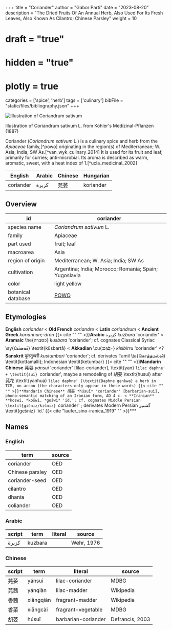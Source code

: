 +++
title = "Coriander"
author = "Gabor Parti"
date = "2023-08-20"
description = "The Dried Fruits Of An Annual Herb, Also Used For Its Fresh Leaves, Also Known As Cilantro; Chinese Parsley"
weight = 10
# draft = "true"
# hidden = "true"
# plotly = true
categories = ['spice', 'herb']
tags = ['culinary']
bibFile = "static/files/bibliography.json"
+++

![Illustration of Coriandrum sativum](/spice/images/kohler/coriander.png)


Illustration of Coriandrum sativum L. from Köhler's Medizinal-Pflanzen (1887)


Coriander (*Coriandrum sativum* L.) is a culinary spice and herb from the *Apiaceae* family,[^powo] originating in the region(s) of Mediterranean; W. Asia; India; SW As.[^van_wyk_culinary_2014] It is used for its fruit and leaf, primarily for curries; anti-microbial. Its aroma is described as warm, aromatic, sweet, with a heat index of 1.[^ucla_medicinal_2002]

| English |Arabic|Chinese|Hungarian|
|---------|------|-------|---------|
|coriander| كزبرة|   芫荽  |koriander|

## Overview

|        id        |                      coriander                      |
|------------------|-----------------------------------------------------|
|   species name   |               *Coriandrum sativum* L.               |
|      family      |                       Apiaceae                      |
|     part used    |                     fruit; leaf                     |
|     macroarea    |                         Asia                        |
| region of origin |         Mediterranean; W. Asia; India; SW As        |
|    cultivation   |Argentina; India; Morocco; Romania; Spain; Yugoslavia|
|       color      |                     light yellow                    |
|botanical database| [POWO](https://powo.science.kew.org/taxon/840760-1) |

## Etymologies

**English** *coriander*
< **Old French** *coriandre*
< **Latin** *coriandrum*
< **Ancient Greek** *korīannon;-dron*
 {{< cite "" "" >}}**Arabic** كزبرة *kuzbara* 'coriander'
< **Aramaic** \he{כסברה} *kusbara* 'coriander'; cf. cognates Classical Syriac \sy{ܟܽܘܣܒܰܪܬܳܐ} \textit{kūsbartā}
< **Akkadian** \cu{𒊺𒇽} *kisibirru* 'coriander'
<\? **Sanskrit** कुस्तुम्बरी *kustumbarī* 'coriander'; cf. derivates Tamil \ta{கொத்தமல்லி} \textit{kottamalli}; Indonesian \textit{ketumbar}
 {{< cite "" "" >}}**Mandarin Chinese** 芫荽 *yánsuī* 'coriander' [lilac-coriander], \textit{yan} `lilac daphne' + \textit{sui} `coriander', maybe a remodeling of 胡荽 \textit{husui} after 芫花 \textit{yanhua} `lilac daphne' (\textit{Daphne genkwa} a herb in TCM, on accou (the characters only appear in these words)
 {{< cite "" "" >}}**Mandarin Chinese** 胡荽 *húsuī* 'coriander' [barbarian-sui], phono-semantic matching of an Iranian form, AD 4 c.
< **Iranian** **koswi, *košwi, *gošwi* 'id.'; cf. cognates Middle Persian \textit{gišnīz/kišnīz} `coriander'  ; derivates Modern Persian گشنیز \textit{gešniz} `id.'
 {{< cite "laufer_sino-iranica_1919" "" >}}***

## Names

### English

|      term     |source|
|---------------|------|
|   coriander   |  OED |
|Chinese parsley|  OED |
| coriander-seed|  OED |
|    cilantro   |  OED |
|     dhania    |  OED |
|   coliander   |  OED |

### Arabic

|script|  term |literal|  source  |
|------|-------|-------|----------|
| كزبرة|kuzbara|       |Wehr, 1976|

### Chinese

|script|   term  |      literal      |     source    |
|------|---------|-------------------|---------------|
|  芫荽  |  yánsuī |  lilac-coriander  |      MDBG     |
|  芫茜  | yánqiàn |    lilac-madder   |   Wikipedia   |
|  香茜  |xiāngqiàn|  fragrant-madder  |   Wikipedia   |
|  香菜  | xiāngcài| fragrant-vegetable|      MDBG     |
|  胡荽  |  húsuī  |barbarian-coriander|Defrancis, 2003|

